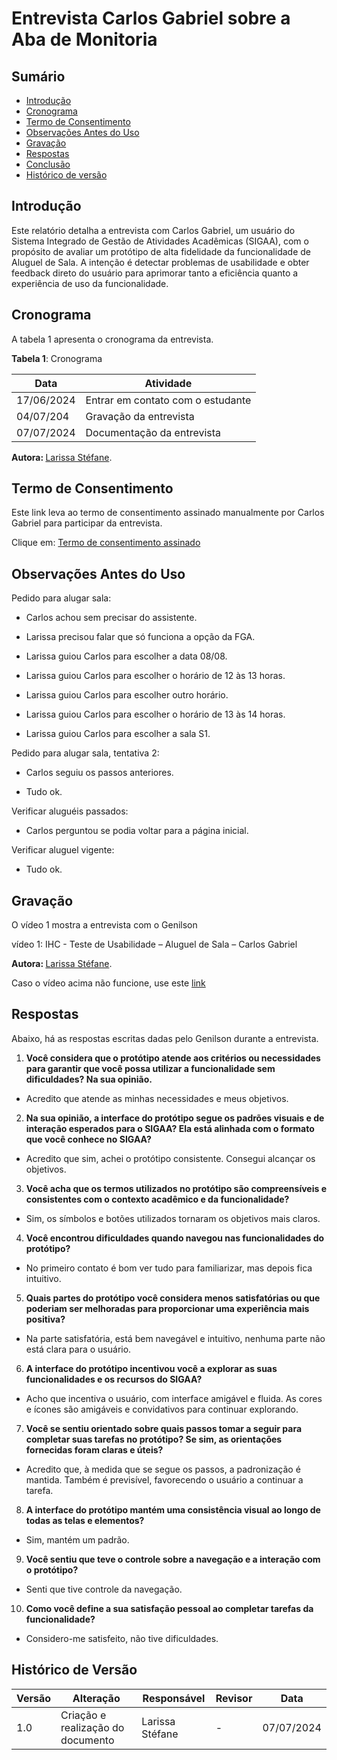 # Entrevista Carlos Gabriel sobre a Aba de Monitoria


## Sumário

* [Introdução](#Introdução)
* [Cronograma](#Cronograma)
* [Termo de Consentimento](#Termo-de-Consentimento)
* [Observações Antes do Uso](#Observações-Antes-do-Uso)
* [Gravação](#Gravação)
* [Respostas](#Respostas)
* [Conclusão](#Conclusão)
* [Histórico de versão](#Histórico-de-versão)

## Introdução

Este relatório detalha a entrevista com Carlos Gabriel, um usuário do Sistema Integrado de Gestão de Atividades Acadêmicas (SIGAA), com o propósito de avaliar um protótipo de alta fidelidade da funcionalidade de Aluguel de Sala. A intenção é detectar problemas de usabilidade e obter feedback direto do usuário para aprimorar tanto a eficiência quanto a experiência de uso da funcionalidade.

## Cronograma

A tabela 1 apresenta o cronograma da entrevista.

**Tabela 1**: Cronograma

| Data | Atividade |
| - | - |
|17/06/2024 | Entrar em contato com o estudante |
| 04/07/204 | Gravação da entrevista |
| 07/07/2024 | Documentação da entrevista |

<b> Autora: </b> <a href="https://github.com/SkywalkerSupreme">Larissa Stéfane</a>.

## Termo de Consentimento

Este link leva ao termo de consentimento assinado manualmente por Carlos Gabriel para participar da entrevista.

Clique em: [Termo de consentimento assinado]()

## Observações Antes do Uso

Pedido para alugar sala:

- Carlos achou sem precisar do assistente.

- Larissa precisou falar que só funciona a opção da FGA.

- Larissa guiou Carlos para escolher a data 08/08.

- Larissa guiou Carlos para escolher o horário de 12 às 13 horas.

- Larissa guiou Carlos para escolher outro horário.

- Larissa guiou Carlos para escolher o horário de 13 às 14 horas.

- Larissa guiou Carlos para escolher a sala S1.


Pedido para alugar sala, tentativa 2:

- Carlos seguiu os passos anteriores.

- Tudo ok.

Verificar aluguéis passados:

- Carlos perguntou se podia voltar para a página inicial.


Verificar aluguel vigente:

- Tudo ok.

## Gravação

O vídeo 1 mostra a entrevista com o Genilson

vídeo 1: IHC - Teste de Usabilidade – Aluguel de Sala – Carlos Gabriel

<b> Autora: </b> <a href="https://github.com/SkywalkerSupreme">Larissa Stéfane</a>.

Caso o vídeo acima não funcione, use este [link]()

## Respostas

Abaixo, há as respostas escritas dadas pelo Genilson durante a entrevista.

1. **Você considera que o protótipo atende aos critérios ou necessidades para garantir que você possa utilizar a funcionalidade sem dificuldades? Na sua opinião.**

- Acredito que atende as minhas necessidades e meus objetivos.

2. **Na sua opinião, a interface do protótipo segue os padrões visuais e de interação esperados para o SIGAA? Ela está alinhada com o formato que você conhece no SIGAA?**

- Acredito que sim, achei o protótipo consistente. Consegui alcançar os objetivos.

3. **Você acha que os termos utilizados no protótipo são compreensíveis e consistentes com o contexto acadêmico e da funcionalidade?**

- Sim, os símbolos e botões utilizados tornaram os objetivos mais claros.

4. **Você encontrou dificuldades quando navegou nas funcionalidades do protótipo?**

- No primeiro contato é bom ver tudo para familiarizar, mas depois fica intuitivo.

5. **Quais partes do protótipo você considera menos satisfatórias ou que poderiam ser melhoradas para proporcionar uma experiência mais positiva?**

- Na parte satisfatória, está bem navegável e intuitivo, nenhuma parte não está clara para o usuário.

6. **A interface do protótipo incentivou você a explorar as suas funcionalidades e os recursos do SIGAA?**

- Acho que incentiva o usuário, com interface amigável e fluida. As cores e ícones são amigáveis e convidativos para continuar explorando.

7. **Você se sentiu orientado sobre quais passos tomar a seguir para completar suas tarefas no protótipo? Se sim, as orientações fornecidas foram claras e úteis?**

- Acredito que, à medida que se segue os passos, a padronização é mantida. Também é previsível, favorecendo o usuário a continuar a tarefa.

8. **A interface do protótipo mantém uma consistência visual ao longo de todas as telas e elementos?**

- Sim, mantém um padrão.

9. **Você sentiu que teve o controle sobre a navegação e a interação com o protótipo?**

- Senti que tive controle da navegação.

10. **Como você define a sua satisfação pessoal ao completar tarefas da funcionalidade?**

- Considero-me satisfeito, não tive dificuldades.


## Histórico de Versão


| Versão | Alteração | Responsável | Revisor | Data |
| - | - | - | - | - |
| 1.0 | Criação e realização do documento| Larissa Stéfane| - | 07/07/2024 |

